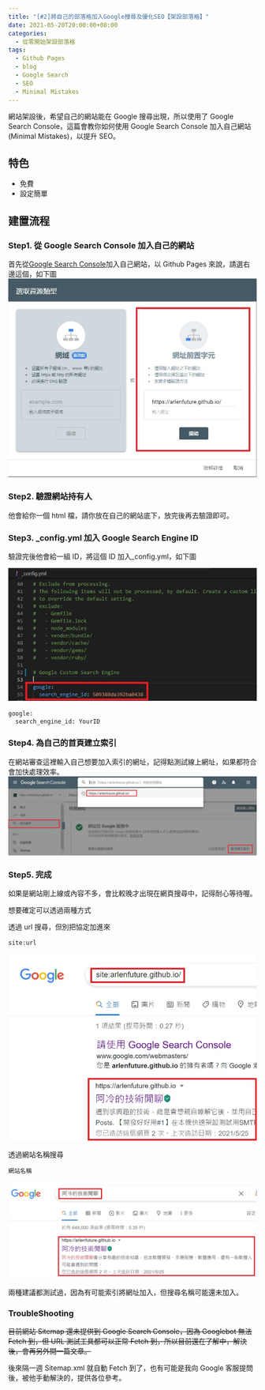 ```yaml
---
title: "[#2]將自己的部落格加入Google搜尋及優化SEO【架設部落格】"
date: 2021-05-20T20:00:00+08:00
categories:
  - 從零開始架設部落格
tags:
  - Github Pages
  - blog
  - Google Search
  - SEO
  - Minimal Mistakes
---
```


網站架設後，希望自己的網站能在 Google 搜尋出現，所以使用了 Google Search Console，這篇會教你如何使用 Google Search Console 加入自己網站(Minimal Mistakes)，以提升 SEO。

## 特色

- 免費
- 設定簡單

## 建置流程

### Step1. 從 Google Search Console 加入自己的網站

首先從[Google Search Console](https://search.google.com/search-console/about)加入自己網站，以 Github Pages 來說，請選右邊這個，如下圖
![Google Search Console](/assets/images/post/2021-05-20-How-to-Add-Google-Search-to-blog-and-improve-seo/1.jpg "Google Search Console")

### Step2. 驗證網站持有人

他會給你一個 html 檔，請你放在自己的網站底下，放完後再去驗證即可。

### Step3. \_config.yml 加入 Google Search Engine ID

驗證完後他會給一組 ID，將這個 ID 加入\_config.yml，如下圖

![Config](/assets/images/post/2021-05-20-How-to-Add-Google-Search-to-blog-and-improve-seo/2.jpg "Config")

```
google:
  search_engine_id: YourID
```

### Step4. 為自己的首頁建立索引

在網站審查這裡輸入自己想要加入索引的網址，記得點測試線上網址，如果都符合會加快處理效率。
![Website Create Index](/assets/images/post/2021-05-20-How-to-Add-Google-Search-to-blog-and-improve-seo/3.jpg "Website Create Index")

### Step5. 完成

如果是網站剛上線或內容不多，會比較晚才出現在網頁搜尋中，記得耐心等待喔。

想要確定可以透過兩種方式

透過 url 搜尋，但別把協定加進來

```
site:url
```

![Search with site](/assets/images/post/2021-05-20-How-to-Add-Google-Search-to-blog-and-improve-seo/4.jpg "Search with site")

透過網站名稱搜尋

```
網站名稱
```

![Search with name](/assets/images/post/2021-05-20-How-to-Add-Google-Search-to-blog-and-improve-seo/5.jpg "Search with name")

兩種建議都測試過，因為有可能索引將網址加入，但搜尋名稱可能還未加入。

### TroubleShooting

~~目前網站 Sitemap 還未提供到 Google Search Console，因為 Googlebot 無法 Fetch 到，但 URL 測試工具都可以正常 Fetch 到，所以目前還在了解中，解決後，會再另外開一篇文章。~~

後來隔一週 Sitemap.xml 就自動 Fetch 到了，也有可能是我向 Google 客服提問後，被他手動解決的，提供各位參考。
